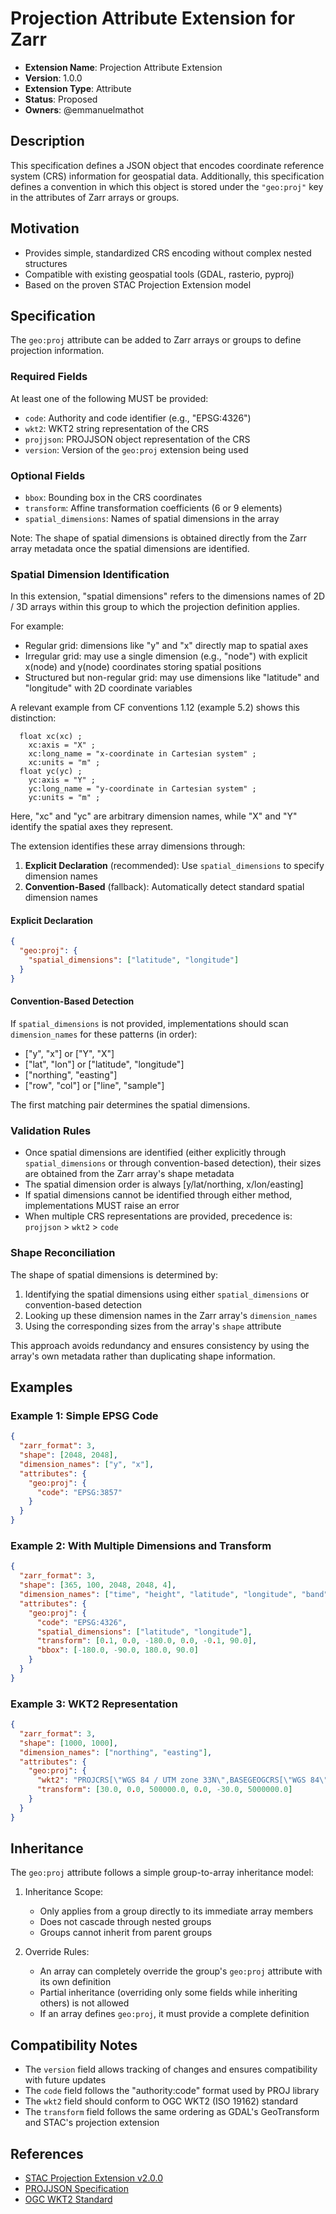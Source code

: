 # Projection Attribute Extension for Zarr

- **Extension Name**: Projection Attribute Extension
- **Version**: 1.0.0
- **Extension Type**: Attribute
- **Status**: Proposed
- **Owners**: @emmanuelmathot

## Description

This specification defines a JSON object that encodes coordinate reference system (CRS) information for geospatial data. Additionally, this specification defines a convention in which this object is stored under the `"geo:proj"` key in the attributes of Zarr arrays or groups.

## Motivation

- Provides simple, standardized CRS encoding without complex nested structures
- Compatible with existing geospatial tools (GDAL, rasterio, pyproj)
- Based on the proven STAC Projection Extension model

## Specification

The `geo:proj` attribute can be added to Zarr arrays or groups to define projection information.

### Required Fields

At least one of the following MUST be provided:

- `code`: Authority and code identifier (e.g., "EPSG:4326")
- `wkt2`: WKT2 string representation of the CRS
- `projjson`: PROJJSON object representation of the CRS
- `version`: Version of the `geo:proj` extension being used

### Optional Fields

- `bbox`: Bounding box in the CRS coordinates
- `transform`: Affine transformation coefficients (6 or 9 elements)
- `spatial_dimensions`: Names of spatial dimensions in the array

Note: The shape of spatial dimensions is obtained directly from the Zarr array metadata once the spatial dimensions are identified.

### Spatial Dimension Identification

In this extension, "spatial dimensions" refers to the dimensions names of 2D / 3D arrays within this group to which the projection definition applies.

For example:

- Regular grid: dimensions like "y" and "x" directly map to spatial axes
- Irregular grid: may use a single dimension (e.g., "node") with explicit x(node) and y(node) coordinates storing spatial positions
- Structured but non-regular grid: may use dimensions like "latitude" and "longitude" with 2D coordinate variables

A relevant example from CF conventions 1.12 (example 5.2) shows this distinction:

```cdm
  float xc(xc) ;
    xc:axis = "X" ;
    xc:long_name = "x-coordinate in Cartesian system" ;
    xc:units = "m" ;
  float yc(yc) ;
    yc:axis = "Y" ;
    yc:long_name = "y-coordinate in Cartesian system" ;
    yc:units = "m" ;
```

Here, "xc" and "yc" are arbitrary dimension names, while "X" and "Y" identify the spatial axes they represent.

The extension identifies these array dimensions through:

1. **Explicit Declaration** (recommended): Use `spatial_dimensions` to specify dimension names
2. **Convention-Based** (fallback): Automatically detect standard spatial dimension names

#### Explicit Declaration

```json
{
  "geo:proj": {
    "spatial_dimensions": ["latitude", "longitude"]
  }
}
```

#### Convention-Based Detection

If `spatial_dimensions` is not provided, implementations should scan `dimension_names` for these patterns (in order):

- ["y", "x"] or ["Y", "X"]
- ["lat", "lon"] or ["latitude", "longitude"]
- ["northing", "easting"]
- ["row", "col"] or ["line", "sample"]

The first matching pair determines the spatial dimensions.

### Validation Rules

- Once spatial dimensions are identified (either explicitly through `spatial_dimensions` or through convention-based detection), their sizes are obtained from the Zarr array's shape metadata
- The spatial dimension order is always [y/lat/northing, x/lon/easting]
- If spatial dimensions cannot be identified through either method, implementations MUST raise an error
- When multiple CRS representations are provided, precedence is: `projjson` > `wkt2` > `code`

### Shape Reconciliation

The shape of spatial dimensions is determined by:
1. Identifying the spatial dimensions using either `spatial_dimensions` or convention-based detection
2. Looking up these dimension names in the Zarr array's `dimension_names`
3. Using the corresponding sizes from the array's `shape` attribute

This approach avoids redundancy and ensures consistency by using the array's own metadata rather than duplicating shape information.

## Examples

### Example 1: Simple EPSG Code

```json
{
  "zarr_format": 3,
  "shape": [2048, 2048],
  "dimension_names": ["y", "x"],
  "attributes": {
    "geo:proj": {
      "code": "EPSG:3857"
    }
  }
}
```

### Example 2: With Multiple Dimensions and Transform

```json
{
  "zarr_format": 3,
  "shape": [365, 100, 2048, 2048, 4],
  "dimension_names": ["time", "height", "latitude", "longitude", "band"],
  "attributes": {
    "geo:proj": {
      "code": "EPSG:4326",
      "spatial_dimensions": ["latitude", "longitude"],
      "transform": [0.1, 0.0, -180.0, 0.0, -0.1, 90.0],
      "bbox": [-180.0, -90.0, 180.0, 90.0]
    }
  }
}
```

### Example 3: WKT2 Representation

```json
{
  "zarr_format": 3,
  "shape": [1000, 1000],
  "dimension_names": ["northing", "easting"],
  "attributes": {
    "geo:proj": {
      "wkt2": "PROJCRS[\"WGS 84 / UTM zone 33N\",BASEGEOGCRS[\"WGS 84\",DATUM[\"World Geodetic System 1984\",ELLIPSOID[\"WGS 84\",6378137,298.257223563,LENGTHUNIT[\"metre\",1]]],PRIMEM[\"Greenwich\",0,ANGLEUNIT[\"degree\",0.0174532925199433]]],CONVERSION[\"UTM zone 33N\",METHOD[\"Transverse Mercator\",ID[\"EPSG\",9807]],PARAMETER[\"Latitude of natural origin\",0,ANGLEUNIT[\"degree\",0.0174532925199433]],PARAMETER[\"Longitude of natural origin\",15,ANGLEUNIT[\"degree\",0.0174532925199433]],PARAMETER[\"Scale factor at natural origin\",0.9996,SCALEUNIT[\"unity\",1]],PARAMETER[\"False easting\",500000,LENGTHUNIT[\"metre\",1]],PARAMETER[\"False northing\",0,LENGTHUNIT[\"metre\",1]]],CS[Cartesian,2],AXIS[\"easting\",east,ORDER[1],LENGTHUNIT[\"metre\",1]],AXIS[\"northing\",north,ORDER[2],LENGTHUNIT[\"metre\",1]]]",
      "transform": [30.0, 0.0, 500000.0, 0.0, -30.0, 5000000.0]
    }
  }
}
```


## Inheritance

The `geo:proj` attribute follows a simple group-to-array inheritance model:

1. Inheritance Scope: 
   - Only applies from a group directly to its immediate array members
   - Does not cascade through nested groups
   - Groups cannot inherit from parent groups

2. Override Rules:
   - An array can completely override the group's `geo:proj` attribute with its own definition
   - Partial inheritance (overriding only some fields while inheriting others) is not allowed
   - If an array defines `geo:proj`, it must provide a complete definition

## Compatibility Notes

- The `version` field allows tracking of changes and ensures compatibility with future updates
- The `code` field follows the "authority:code" format used by PROJ library
- The `wkt2` field should conform to OGC WKT2 (ISO 19162) standard
- The `transform` field follows the same ordering as GDAL's GeoTransform and STAC's projection extension

## References

- [STAC Projection Extension v2.0.0](https://github.com/stac-extensions/projection)
- [PROJJSON Specification](https://proj.org/specifications/projjson.html)
- [OGC WKT2 Standard](https://www.ogc.org/standards/wkt-crs)
